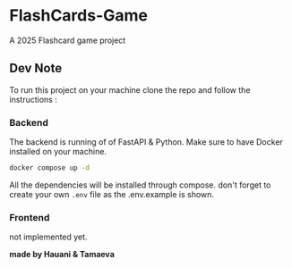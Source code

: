 # FlashCards-Game

A 2025 Flashcard game project

## Dev Note

To run this project on your machine clone the repo and follow the instructions :

### Backend

The backend is running of of FastAPI & Python.
Make sure to have Docker installed on your machine.

```bash
docker compose up -d
```

All the dependencies will be installed through compose.
don't forget to create your own `.env` file as the .env.example is shown.

### Frontend

not implemented yet.

**made by Hauani & Tamaeva**